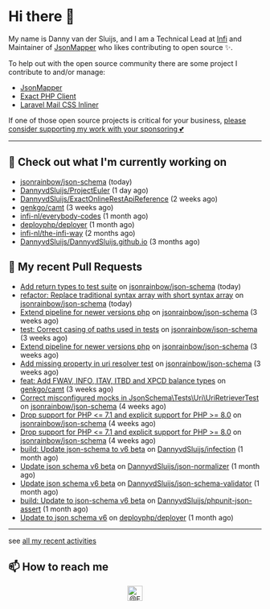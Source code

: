 # Hi there 👋



My name is Danny van der Sluijs, and I am a Technical Lead at [Infi](https://www.infi.nl) and Maintainer of [JsonMapper](https://jsonmapper.net) who likes contributing to open source ✨.

To help out with the open source community there are some project I contribute to and/or manage:
- [JsonMapper](https://github.com/JsonMapper/JsonMapper)
- [Exact PHP Client](https://github.com/picqer/exact-php-client)
- [Laravel Mail CSS Inliner](https://github.com/fedeisas/laravel-mail-css-inliner)

If one of those open source projects is critical for your business, [please consider supporting my work with your sponsoring 💕](https://github.com/sponsors/DannyvdSluijs)

---

## 🔭 Check out what I'm currently working on

- [jsonrainbow/json-schema](https://github.com/jsonrainbow/json-schema) (today)
- [DannyvdSluijs/ProjectEuler](https://github.com/DannyvdSluijs/ProjectEuler) (1 day ago)
- [DannyvdSluijs/ExactOnlineRestApiReference](https://github.com/DannyvdSluijs/ExactOnlineRestApiReference) (2 weeks ago)
- [genkgo/camt](https://github.com/genkgo/camt) (3 weeks ago)
- [infi-nl/everybody-codes](https://github.com/infi-nl/everybody-codes) (1 month ago)
- [deployphp/deployer](https://github.com/deployphp/deployer) (1 month ago)
- [infi-nl/the-infi-way](https://github.com/infi-nl/the-infi-way) (2 months ago)
- [DannyvdSluijs/DannyvdSluijs.github.io](https://github.com/DannyvdSluijs/DannyvdSluijs.github.io) (3 months ago)

## 🔨 My recent Pull Requests

- [Add return types to test suite](https://github.com/jsonrainbow/json-schema/pull/748) on [jsonrainbow/json-schema](https://github.com/jsonrainbow/json-schema) (today)
- [refactor: Replace traditional syntax array with short syntax array](https://github.com/jsonrainbow/json-schema/pull/747) on [jsonrainbow/json-schema](https://github.com/jsonrainbow/json-schema) (today)
- [Extend pipeline for newer versions php](https://github.com/jsonrainbow/json-schema/pull/746) on [jsonrainbow/json-schema](https://github.com/jsonrainbow/json-schema) (3 weeks ago)
- [test: Correct casing of paths used in tests](https://github.com/jsonrainbow/json-schema/pull/745) on [jsonrainbow/json-schema](https://github.com/jsonrainbow/json-schema) (3 weeks ago)
- [Extend pipeline for newer versions php](https://github.com/jsonrainbow/json-schema/pull/744) on [jsonrainbow/json-schema](https://github.com/jsonrainbow/json-schema) (3 weeks ago)
- [Add missing property in uri resolver test](https://github.com/jsonrainbow/json-schema/pull/743) on [jsonrainbow/json-schema](https://github.com/jsonrainbow/json-schema) (3 weeks ago)
- [feat: Add FWAV, INFO, ITAV, ITBD and XPCD balance types](https://github.com/genkgo/camt/pull/157) on [genkgo/camt](https://github.com/genkgo/camt) (3 weeks ago)
- [Correct misconfigured mocks in JsonSchema\Tests\Uri\UriRetrieverTest ](https://github.com/jsonrainbow/json-schema/pull/741) on [jsonrainbow/json-schema](https://github.com/jsonrainbow/json-schema) (4 weeks ago)
- [Drop support for PHP &lt;= 7.1 and explicit support for PHP &gt;= 8.0](https://github.com/jsonrainbow/json-schema/pull/740) on [jsonrainbow/json-schema](https://github.com/jsonrainbow/json-schema) (4 weeks ago)
- [Drop support for PHP &lt;= 7.1 and explicit support for PHP &gt;= 8.0](https://github.com/jsonrainbow/json-schema/pull/739) on [jsonrainbow/json-schema](https://github.com/jsonrainbow/json-schema) (4 weeks ago)
- [build: Update json-schema to v6 beta](https://github.com/DannyvdSluijs/infection/pull/1) on [DannyvdSluijs/infection](https://github.com/DannyvdSluijs/infection) (1 month ago)
- [Update json schema v6 beta](https://github.com/DannyvdSluijs/json-normalizer/pull/1) on [DannyvdSluijs/json-normalizer](https://github.com/DannyvdSluijs/json-normalizer) (1 month ago)
- [Update json schema v6 beta](https://github.com/DannyvdSluijs/json-schema-validator/pull/1) on [DannyvdSluijs/json-schema-validator](https://github.com/DannyvdSluijs/json-schema-validator) (1 month ago)
- [build: Update to json-schema v6 beta](https://github.com/DannyvdSluijs/phpunit-json-assert/pull/1) on [DannyvdSluijs/phpunit-json-assert](https://github.com/DannyvdSluijs/phpunit-json-assert) (1 month ago)
- [Update to json schema v6](https://github.com/deployphp/deployer/pull/3860) on [deployphp/deployer](https://github.com/deployphp/deployer) (1 month ago)

---

see [all my recent activities](https://DannyvdSluijs.github.io/recent-work.html)


## 📫 How to reach me

<p align="center">
    <a href="https://twitter.com/EchteDanny" target="blank"><img align="center" src="https://cdn.jsdelivr.net/npm/simple-icons@3.0.1/icons/twitter.svg" alt="@EchteDanny at twitter" height="30" width="30" /></a>
</p>